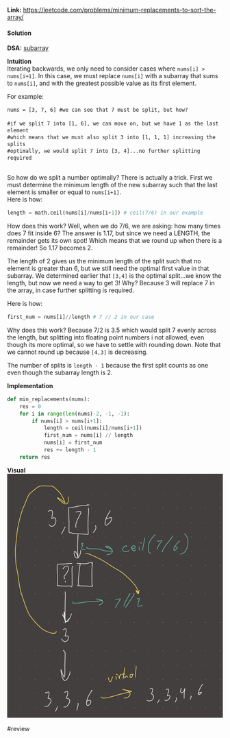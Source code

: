 **Link:** https://leetcode.com/problems/minimum-replacements-to-sort-the-array/  
  
#### Solution  
  
**DSA:** [subarray](../DSA/subarray.md)  
  
**Intuition**  
Iterating backwards, we only need to consider cases where `nums[i] > nums[i+1]`. In this case, we must replace `nums[i]` with a subarray that sums to `nums[i]`, and with the greatest possible value as its first element.  
  
For example:  
```  
nums = [3, 7, 6] #we can see that 7 must be split, but how?  
  
#if we split 7 into [1, 6], we can move on, but we have 1 as the last element  
#which means that we must also split 3 into [1, 1, 1] increasing the splits  
#optimally, we would split 7 into [3, 4]...no further splitting required   
  
```  
  
So how do we split a number optimally? There is actually a trick. First we must determine the minimum length of the new subarray such that the last element is smaller or equal to `nums[i+1]`.   
Here is how:  
```python  
length = math.ceil(nums[i]/nums[i+1]) # ceil(7/6) in our example  
```  
  
How does this work? Well, when we do 7/6, we are asking: how many times does 7 fit inside 6? The answer is 1.17, but since we need a LENGTH, the remainder gets its own spot! Which means that we round up when there is a remainder! So 1.17 becomes 2.   
  
The length of 2 gives us the minimum length of the split such that no element is greater than 6, but we still need the optimal first value in that subarray. We determined earlier that `[3,4]` is the optimal split...we know the length, but now we need a way to get 3! Why? Because 3 will replace 7 in the array, in case further splitting is required.   
  
Here is how:  
```python  
first_num = nums[i]//length # 7 // 2 in our case  
```  
  
Why does this work? Because 7/2 is 3.5 which would split 7 evenly across the length, but splitting into floating point numbers i not allowed, even though its more optimal, so we have to settle with rounding down. Note that we cannot round up because `[4,3]` is decreasing.   
  
The number of splits is `length - 1` because the first split counts as one even though the subarray length is 2.  
  
**Implementation**  
```python  
def min_replacements(nums):  
	res = 0  
	for i in range(len(nums)-2, -1, -1):  
		if nums[i] > nums[i+1]:  
			length = ceil(nums[i]/nums[i+1])  
			first_num = nums[i] // length  
			nums[i] = first_num  
			res += length - 1  
	return res  
```  
  
**Visual**   
![IMG_244A6B9E6867-1.jpeg](./_pics/IMG_244A6B9E6867-1.jpeg)  
  
  
#review   
  
  
